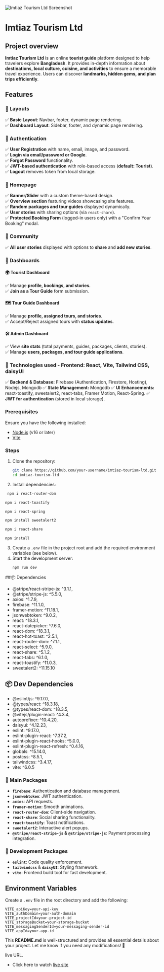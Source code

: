 ![Imtiaz Tourism Ltd Screenshot](https://i.ibb.co.com/B2v9gpmc/Screenshot-45.png)
# Imtiaz Tourism Ltd  

## Project overview 
**Imtiaz Tourism Ltd** is an online **tourist guide** platform designed to help travelers explore **Bangladesh**. It provides in-depth information about **destinations, local culture, cuisine, and activities** to ensure a memorable travel experience. Users can discover **landmarks, hidden gems, and plan trips efficiently**.  



## Features  

### 🔹 Layouts  
✅ **Basic Layout**: Navbar, footer, dynamic page rendering.  
✅ **Dashboard Layout**: Sidebar, footer, and dynamic page rendering.  

### 🔹 Authentication  
✅ **User Registration** with name, email, image, and password.  
✅ **Login via email/password or Google**.  
✅ **Forgot Password** functionality.  
✅ **JWT-based authentication** with role-based access (**default: Tourist**).  
✅ **Logout** removes token from local storage.  

### 🔹 Homepage  
✅ **Banner/Slider** with a custom theme-based design.  
✅ **Overview section** featuring videos showcasing site features.  
✅ **Random packages and tour guides** displayed dynamically.  
✅ **User stories** with sharing options (via `react-share`).  
✅ **Protected Booking Form** (logged-in users only) with a "Confirm Your Booking" modal.  

### 🔹 Community  
✅ **All user stories** displayed with options to **share** and **add new stories**.  

### 🔹 Dashboards  

#### **🌍 Tourist Dashboard**  
✅ Manage **profile, bookings, and stories**.  
✅ **Join as a Tour Guide** form submission.  

#### **🗺️ Tour Guide Dashboard**  
✅ Manage **profile, assigned tours, and stories**.  
✅ Accept/Reject assigned tours with **status updates**.  

#### **🛠️ Admin Dashboard**  
✅ View **site stats** (total payments, guides, packages, clients, stories).  
✅ Manage **users, packages, and tour guide applications**.  

### 🔹 Technologies used  - **Frontend:** React, Vite, Tailwind CSS, daisyUI
✅ **Backend & Database:** Firebase (Authentication, Firestore, Hosting), Nodejs, Mongodb
✅ **State Management:** Mongodb
✅ **UI Enhancements:** react-toastify, sweetalert2, react-tabs, Framer Motion, React-Spring.
✅ **JWT for authentication** (stored in local storage).  



### Prerequisites  
Ensure you have the following installed:  
- [Node.js](https://nodejs.org/) (v16 or later)  
- [Vite](https://vitejs.dev/)  

### Steps  
1. Clone the repository:  
   ```bash
   git clone https://github.com/your-username/imtiaz-tourism-ltd.git
   cd imtiaz-tourism-ltd
   ```  
2. Install dependencies:  
  ```sh
   npm i react-router-dom
   ```
   ```sh
   npm i react-toastify
   ```
   ```sh
   npm i react-spring
   ```
   ```sh
   npm install sweetalert2
   ```
   ```sh
   npm i react-share
   ```
   ```sh
   npm install
   ```   
3. Create a `.env` file in the project root and add the required environment variables (see below).  
4. Start the development server:  
   ```bash
   npm run dev
   ```  


##📦 Dependencies
- @stripe/react-stripe-js: ^3.1.1,
- @stripe/stripe-js: ^5.5.0,
- axios: ^1.7.9,
- firebase: ^11.1.0,
- framer-motion: ^11.18.1,
- jsonwebtoken: ^9.0.2,
- react: ^18.3.1,
- react-datepicker: ^7.6.0,
- react-dom: ^18.3.1,
- react-hot-toast: ^2.5.1,
- react-router-dom: ^7.1.1,
- react-select: ^5.9.0,
- react-share: ^5.1.2,
- react-tabs: ^6.1.0,
- react-toastify: ^11.0.3,
- sweetalert2: ^11.15.10

 ## 📦 Dev Dependencies
- @eslint/js: ^9.17.0,
- @types/react: ^18.3.18,
- @types/react-dom: ^18.3.5,
- @vitejs/plugin-react: ^4.3.4,
- autoprefixer: ^10.4.20,
- daisyui: ^4.12.23,
- eslint: ^9.17.0,
- eslint-plugin-react: ^7.37.2,
- eslint-plugin-react-hooks: ^5.0.0,
- eslint-plugin-react-refresh: ^0.4.16,
- globals: ^15.14.0,
- postcss: ^8.5.1,
- tailwindcss: ^3.4.17,
- vite: ^6.0.5


### 🔹 Main Packages  
- **`firebase`**: Authentication and database management.  
- **`jsonwebtoken`**: JWT authentication.  
- **`axios`**: API requests.  
- **`framer-motion`**: Smooth animations.  
- **`react-router-dom`**: Client-side navigation.  
- **`react-share`**: Social sharing functionality.  
- **`react-toastify`**: Toast notifications.  
- **`sweetalert2`**: Interactive alert popups.  
- **`@stripe/react-stripe-js` & `@stripe/stripe-js`**: Payment processing integration.  

### 🔹 Development Packages  
- **`eslint`**: Code quality enforcement.  
- **`tailwindcss`** & **`daisyUI`**: Styling framework.  
- **`vite`**: Frontend build tool for fast development.  

## Environment Variables  
Create a `.env` file in the root directory and add the following:  

```env
VITE_apiKey=your-api-key
VITE_authDomain=your-auth-domain
VITE_projectId=your-project-id
VITE_storageBucket=your-storage-bucket
VITE_messagingSenderId=your-messaging-sender-id
VITE_appId=your-app-id
```  

This **README.md** is well-structured and provides all essential details about your project. Let me know if you need any modifications! 🚀

live URL.

- Click here to watch [live site](https://imtiaz-tourism-ltd.web.app/)

